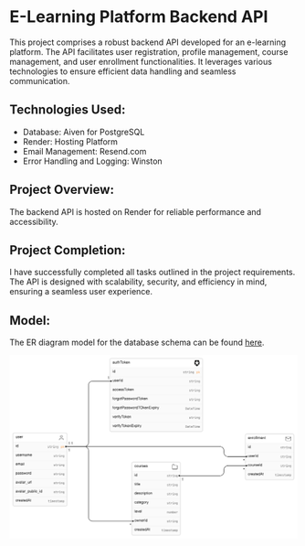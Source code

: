 # E-Learning Platform Backend API

This project comprises a robust backend API developed for an e-learning platform. The API facilitates user registration, profile management, course management, and user enrollment functionalities. It leverages various technologies to ensure efficient data handling and seamless communication.

## Technologies Used:

- Database: Aiven for PostgreSQL
- Render: Hosting Platform
- Email Management: Resend.com
- Error Handling and Logging: Winston

## Project Overview:

The backend API is hosted on Render for reliable performance and accessibility.

## Project Completion:

I have successfully completed all tasks outlined in the project requirements. The API is designed with scalability, security, and efficiency in mind, ensuring a seamless user experience.

## Model:

The ER diagram model for the database schema can be found [here](https://app.eraser.io/workspace/6QhpTPxKGDtvjYn2hQ3w?origin=share).

![ER Diagram Model](./public/model.png)
